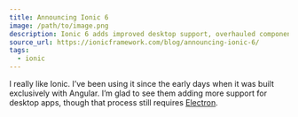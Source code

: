 ```yaml
---
title: Announcing Ionic 6
image: /path/to/image.png
description: Ionic 6 adds improved desktop support, overhauled components, iOS and Android design changes, and so much more!
source_url: https://ionicframework.com/blog/announcing-ionic-6/
tags:
  - ionic
---
```


I really like Ionic. I’ve been using it since the early days when it was built exclusively with Angular. I’m glad to see them adding more support for desktop apps, though that process still requires [Electron](https://www.electronjs.org/).
